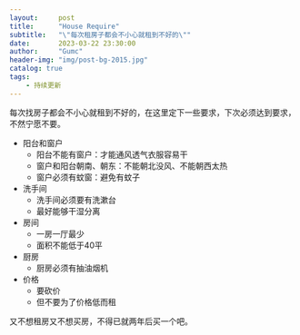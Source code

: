 ```yaml
---
layout:     post
title:      "House Require"
subtitle:   "\"每次租房子都会不小心就租到不好的\""
date:       2023-03-22 23:30:00
author:     "Gumc"
header-img: "img/post-bg-2015.jpg"
catalog: true
tags:
    - 持续更新
---
```

每次找房子都会不小心就租到不好的，在这里定下一些要求，下次必须达到要求，不然宁愿不要。

* 阳台和窗户
  * 阳台不能有窗户：才能通风透气衣服容易干
  * 窗户和阳台朝南、朝东：不能朝北没风、不能朝西太热
  * 窗户必须有蚊窗：避免有蚊子
* 洗手间
  * 洗手间必须要有洗漱台
  * 最好能够干湿分离
* 房间
  * 一房一厅最少
  * 面积不能低于40平
* 厨房
  * 厨房必须有抽油烟机
* 价格
  * 要砍价
  * 但不要为了价格低而租

又不想租房又不想买房，不得已就两年后买一个吧。